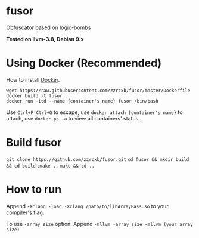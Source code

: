 # fusor
Obfuscator based on logic-bombs

**Tested on llvm-3.8, Debian 9.x**

# Using Docker (Recommended)
How to install [Docker](https://docs.docker.com/install/).
```
wget https://raw.githubusercontent.com/zzrcxb/fusor/master/Dockerfile
docker build -t fusor .
docker run -itd --name {container's name} fusor /bin/bash
```
Use `Ctrl+P Ctrl+Q` to escape, use `docker attach {container's name}` to attach, use `docker ps -a` to view all containers' status.

# Build fusor
```git clone https://github.com/zzrcxb/fusor.git```
```cd fusor && mkdir build && cd build```
```cmake ..```
```make && cd ..```

# How to run

Append `-Xclang -load -Xclang /path/to/libArrayPass.so` to your compiler's flag.

To use `-array_size` option:
Append `-mllvm -array_size -mllvm (your array size)`
